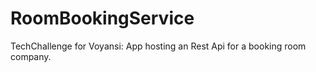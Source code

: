 # RoomBookingService
TechChallenge for Voyansi:
App hosting an Rest Api for a booking room company.
